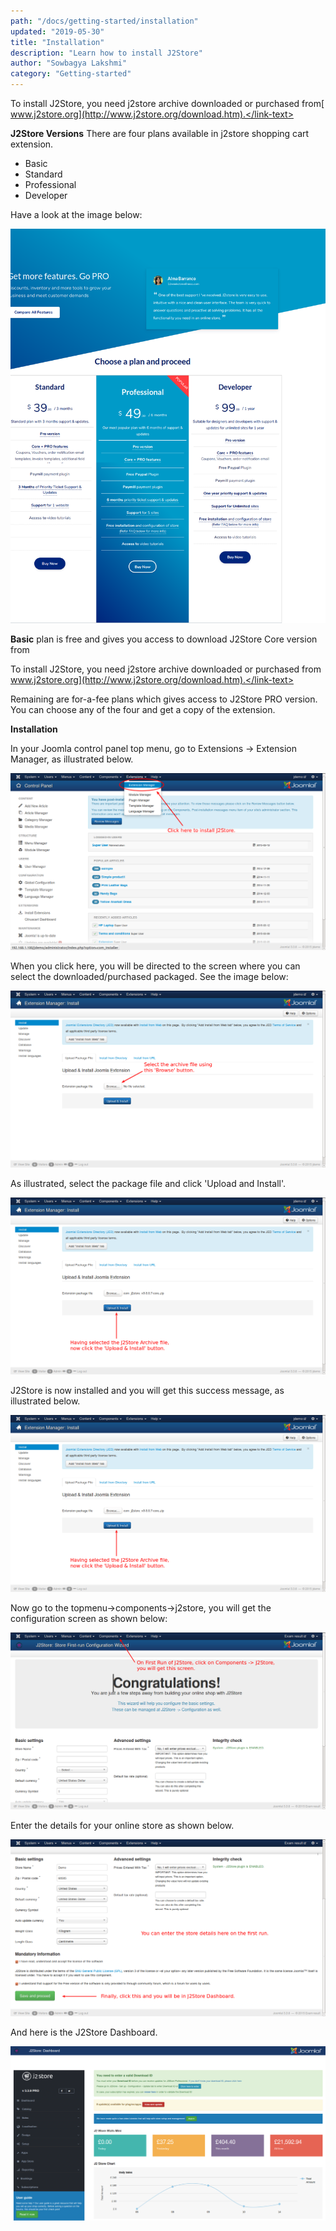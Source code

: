 ```yaml
---
path: "/docs/getting-started/installation"
updated: "2019-05-30"
title: "Installation"
description: "Learn how to install J2Store"
author: "Sowbagya Lakshmi"
category: "Getting-started"
---
```


To install J2Store, you need j2store archive downloaded or purchased from[ <link-text url=”http://www.j2store.org/download.html” target=”_blank” rel=”noopener”>www.j2store.org](http://www.j2store.org/download.htm).</link-text>

**J2Store Versions**
There are four plans available in j2store shopping cart extension.

*   Basic
*   Standard
*   Professional
*   Developer

Have a look at the image below:

![Installation-planandproceed](../../images/getting-started/Installation/Installation-Planandproceed.png)


**Basic** plan is free and gives you access to download J2Store Core version from[ ](http://www.j2store.org/download.htm)

To install J2Store, you need j2store archive downloaded or purchased from <link-text url=”http://www.j2store.org/download.html” target=”_blank” rel=”noopener”>www.j2store.org](http://www.j2store.org/download.htm).</link-text>

Remaining are for-a-fee plans which gives access to J2Store PRO version. You can choose any of the four and get a copy of the extension.


**Installation**

In your Joomla control panel top menu, go to Extensions -> Extension Manager, as illustrated below.

![Installation-extensionmanager](../../images/getting-started/Installation/Installation-extensionmanager.png)


When you click here, you will be directed to the screen where you can select the downloaded/purchased packaged. See the image below:

![Installation-browse](../../images/getting-started/Installation/Installation-browse.png)


As illustrated, select the package file and click 'Upload and Install'.

![Installation-uploadinstall](../../images/getting-started/Installation/Installation-uploadinstall.png)


J2Store is now installed and you will get this success message, as illustrated below.

![Installation-success-message](../../images/getting-started/Installation/Installation-uploadinstall.png)


Now go to the topmenu->components->j2store, you will get the configuration screen as shown below:

![Installation-storeconfiguration](../../images/getting-started/Installation/Installation-Store-config.png)



Enter the details for your online store as shown below.

![Installation-configenterdetails](../../images/getting-started/Installation/Installation-configenterdetails.png)


And here is the J2Store Dashboard.

![Installation-dashboard](../../images/getting-started/Installation/Installation-dashboard.png)



